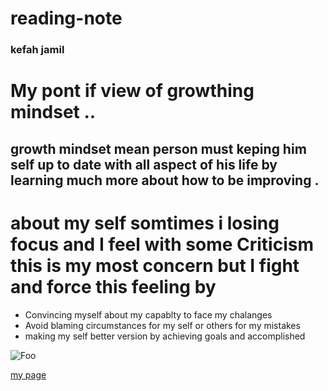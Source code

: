 # reading-note

### kefah jamil 
# My pont if view of growthing  mindset ..
## growth  mindset  mean person must  keping  him self up to date with all aspect  of his  life  by learning  much more about how to be improving .


# about my self  somtimes  i losing focus and I feel with some Criticism this is my most concern  but I  fight and force this feeling by

* Convincing myself about my capablty to face my chalanges
* Avoid blaming circumstances for my self or others for my mistakes 
* making my self better  version by achieving goals and accomplished


![Foo](https://lifechrome.com/wp-content/uploads/2019/08/1.Growth-Mindset-Quotes-J.-K-1.jpg) 


[my page ](https://kefahmomani.github.io/reading-note/) 


